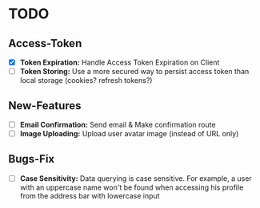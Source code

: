 # TODO

## Access-Token

- [x] **Token Expiration:** Handle Access Token Expiration on Client
- [ ] **Token Storing:** Use a more secured way to persist access token than local storage (cookies? refresh tokens?)

## New-Features

- [ ] **Email Confirmation:** Send email & Make confirmation route
- [ ] **Image Uploading:** Upload user avatar image (instead of URL only)

## Bugs-Fix

- [ ] **Case Sensitivity:** Data querying is case sensitive. For example, a user with an uppercase name won't be found when accessing his profile from the address bar with lowercase input
